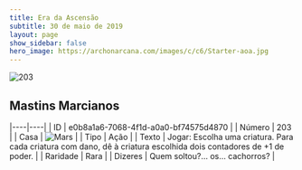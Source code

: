 ```yaml
---
title: Era da Ascensão
subtitle: 30 de maio de 2019
layout: page
show_sidebar: false
hero_image: https://archonarcana.com/images/c/c6/Starter-aoa.jpg
---
```


![203](https://cdn.keyforgegame.com/media/card_front/pt/435_203_V8PQCCXV7VH4_pt.png)

## Mastins Marcianos

|----|----|
| ID | e0b8a1a6-7068-4f1d-a0a0-bf74575d4870 |
| Número | 203 |
| Casa | ![Mars](https://archonarcana.com/images/thumb/d/de/Mars.png/22px-Mars.png "Marte") |
| Tipo | Ação |
| Texto | Jogar: Escolha uma criatura. Para cada criatura com dano, dê à criatura escolhida dois contadores de +1 de poder. |
| Raridade | Rara |
| Dizeres | Quem soltou?… os… cachorros? |
